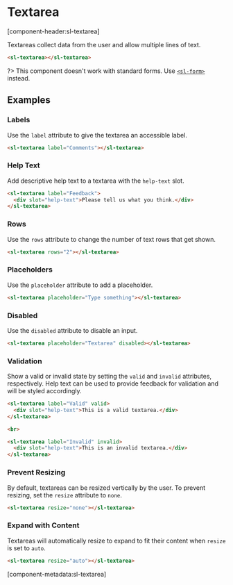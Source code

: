 # Textarea

[component-header:sl-textarea]

Textareas collect data from the user and allow multiple lines of text.

```html preview
<sl-textarea></sl-textarea>
```

?> This component doesn't work with standard forms. Use [`<sl-form>`](/components/form.md) instead.

## Examples

### Labels

Use the `label` attribute to give the textarea an accessible label.

```html preview
<sl-textarea label="Comments"></sl-textarea>
```

### Help Text

Add descriptive help text to a textarea with the `help-text` slot.

```html preview
<sl-textarea label="Feedback">
  <div slot="help-text">Please tell us what you think.</div>
</sl-textarea>
```

### Rows

Use the `rows` attribute to change the number of text rows that get shown.

```html preview
<sl-textarea rows="2"></sl-textarea>
```

### Placeholders

Use the `placeholder` attribute to add a placeholder.

```html preview
<sl-textarea placeholder="Type something"></sl-textarea>
```

### Disabled

Use the `disabled` attribute to disable an input.

```html preview
<sl-textarea placeholder="Textarea" disabled></sl-textarea>
```

### Validation

Show a valid or invalid state by setting the `valid` and `invalid` attributes, respectively. Help text can be used to provide feedback for validation and will be styled accordingly.

```html preview
<sl-textarea label="Valid" valid>
  <div slot="help-text">This is a valid textarea.</div>
</sl-textarea>

<br>

<sl-textarea label="Invalid" invalid>
  <div slot="help-text">This is an invalid textarea.</div>
</sl-textarea>
```

### Prevent Resizing

By default, textareas can be resized vertically by the user. To prevent resizing, set the `resize` attribute to `none`.

```html preview
<sl-textarea resize="none"></sl-textarea>
```

### Expand with Content

Textareas will automatically resize to expand to fit their content when `resize` is set to `auto`.

```html preview
<sl-textarea resize="auto"></sl-textarea>
```

[component-metadata:sl-textarea]
